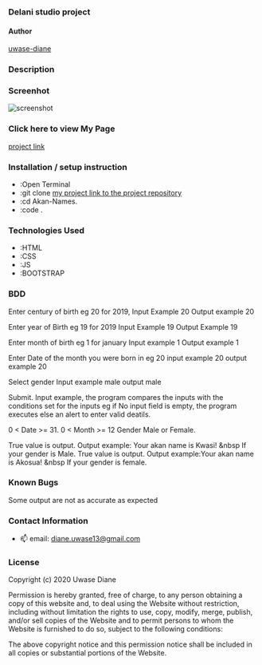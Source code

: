 ###  Delani studio project
#### Author

[uwase-diane]()

### Description


### Screenhot
![screenshot]()

### Click here to view My Page 

[project link]()



### Installation / setup instruction

* :Open Terminal
* :git clone [my project link to the project repository](https://github.com/uwase-diane/Akan-project.git)
* :cd Akan-Names.
* :code . 

### Technologies Used
 * :HTML 
 * :CSS
 * :JS  
 * :BOOTSTRAP 

### BDD
Enter century of birth eg 20 for 2019, Input Example 20 Output example 20

Enter year of Birth eg 19 for 2019 Input Example 19 Output Example 19

Enter month of birth eg 1 for january Input example 1 Output example 1

Enter Date of the month you were born in eg 20 input example 20 output example 20

Select gender Input example male output male

Submit. Input example, the program compares the inputs with the conditions set for the inputs eg if No input field is empty, the program executes else an alert to enter valid deatils.

0 < Date >= 31.
0 < Month >= 12
Gender Male or Female.

True value is output. Output example:  Your akan name is Kwasi! &nbsp If your gender is Male.
True value is output. Output example:Your akan name is Akosua! &nbsp If your gender is female.


### Known Bugs
Some output are not as accurate as expected

### Contact Information
 - 📫  email: diane.uwase13@gmail.com

### License
Copyright (c) 2020 Uwase Diane

Permission is hereby granted, free of charge, to any person obtaining a copy of this website and, to deal using the Website without restriction, including without limitation the rights to use, copy, modify, merge, publish, and/or sell copies of the Website and to permit persons to whom the Website is furnished to do so, subject to the following conditions:

The above copyright notice and this permission notice shall be included in all copies or substantial portions of the Website.
